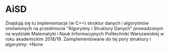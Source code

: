 # AiSD
Znajdują się tu implementacje (w C++) struktur danych i algorytmów omówionych na przedmiocie "Algorytmy i Struktury Danych" prowadzonym na wydziale Matematyki i Nauk Informacyjnych Politechniki Warszawskiej w roku akademickim 2018/19.
Zaimplementowane do tej pory struktury i algorytmy:
*None
